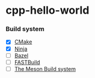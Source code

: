 cpp-hello-world
===============
### Build system
- [x] [CMake](https://cmake.org/download/)
- [x] [Ninja](https://github.com/ninja-build/ninja)
- [ ] [Bazel](https://bazel.build/)
- [ ] [FASTBuild](https://www.fastbuild.org/docs/home.html)
- [ ] [The Meson Build system](https://mesonbuild.com/)
